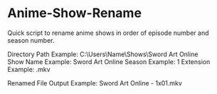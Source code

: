 # Anime-Show-Rename
Quick script to rename anime shows in order of episode number and season number.

Directory Path Example: C:\Users\Name\Shows\Sword Art Online\
Show Name Example: Sword Art Online
Season Example: 1
Extension Example: .mkv

Renamed File Output Example: Sword Art Online - 1x01.mkv
